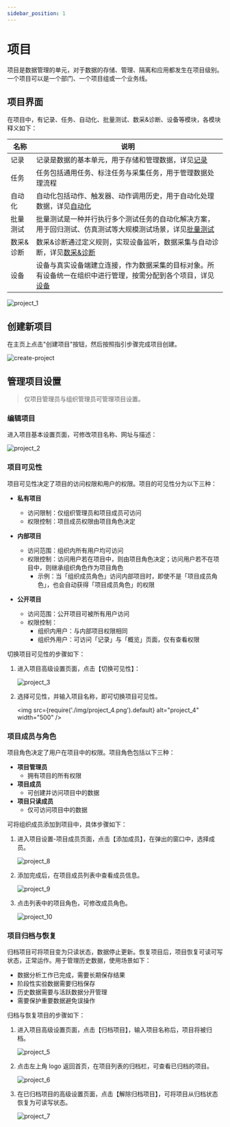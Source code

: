 ```yaml
---
sidebar_position: 1
---
```


# 项目
项目是数据管理的单元，对于数据的存储、管理、隔离和应用都发生在项目级别。一个项目可以是一个部门、一个项目组或一个业务线。

## 项目界面
在项目中，有记录、任务、自动化、批量测试、数采&诊断、设备等模块，各模块释义如下：

| 名称 | 说明 |
| --- | --- |
| 记录 | 记录是数据的基本单元，用于存储和管理数据，详见[记录](../record/1-quick-start-record.md) |
| 任务 | 任务包括通用任务、标注任务与采集任务，用于管理数据处理流程 |
| 自动化 | 自动化包括动作、触发器、动作调用历史，用于自动化处理数据，详见[自动化](../../workflow/1-quick-start-workflow.md) |
| 批量测试 | 批量测试是一种并行执行多个测试任务的自动化解决方案，用于回归测试、仿真测试等大规模测试场景，详见[批量测试](../../sim-and-tests/regression/1-intro.md) |
| 数采&诊断 | 数采&诊断通过定义规则，实现设备监听，数据采集与自动诊断，详见[数采&诊断](../../use-case/data-diagnosis/1-intro.md) |
| 设备 | 设备与真实设备端建立连接，作为数据采集的目标对象。所有设备统一在组织中进行管理，按需分配到各个项目，详见[设备](../../device/1-device.md) |

![project_1](./img/project_1.png)

## 创建新项目

在主页上点击"创建项目"按钮，然后按照指引步骤完成项目创建。

![create-project](./img/4-2-create-project.png)

## 管理项目设置
> 仅项目管理员与组织管理员可管理项目设置。

### 编辑项目
进入项目基本设置页面，可修改项目名称、网址与描述：

![project_2](./img/project_2.png)

### 项目可见性
项目可见性决定了项目的访问权限和用户的权限。项目的可见性分为以下三种：

- **私有项目**
   - 访问限制：仅组织管理员和项目成员可访问
   - 权限控制：项目成员权限由项目角色决定

- **内部项目**
   - 访问范围：组织内所有用户均可访问
   - 权限控制：访问用户若在项目中，则由项目角色决定；访问用户若不在项目中，则继承组织角色作为项目角色
      - 示例：当「组织成员角色」访问内部项目时，即使不是「项目成员角色」，也会自动获得「项目成员角色」的权限

- **公开项目**
   - 访问范围：公开项目可被所有用户访问
   - 权限控制：
      - 组织内用户：与内部项目权限相同
      - 组织外用户：可访问「记录」与「概览」页面，仅有查看权限

切换项目可见性的步骤如下：
1. 进入项目高级设置页面，点击【切换可见性】：

    ![project_3](./img/project_3.png)

2. 选择可见性，并输入项目名称，即可切换项目可见性。

    <img src={require('./img/project_4.png').default} alt="project_4" width="500" />

### 项目成员与角色
项目角色决定了用户在项目中的权限。项目角色包括以下三种：
- **项目管理员**
   - 拥有项目的所有权限
- **项目成员**
   - 可创建并访问项目中的数据
- **项目只读成员**
   - 仅可访问项目中的数据

可将组织成员添加到项目中，具体步骤如下：
1. 进入项目设置-项目成员页面，点击【添加成员】，在弹出的窗口中，选择成员。

    ![project_8](./img/project_8.png)

2. 添加完成后，在项目成员列表中查看成员信息。

    ![project_9](./img/project_9.png)
   
3. 点击列表中的项目角色，可修改成员角色。

    ![project_10](./img/project_10.png)

### 项目归档与恢复
归档项目可将项目变为只读状态，数据停止更新。恢复项目后，项目恢复可读可写状态，正常运作。用于管理历史数据，使用场景如下：
- 数据分析工作已完成，需要长期保存结果
- 阶段性实验数据需要归档保存
- 历史数据需要与活跃数据分开管理
- 需要保护重要数据避免误操作

归档与恢复项目的步骤如下：
1. 进入项目高级设置页面，点击【归档项目】，输入项目名称后，项目将被归档。

    ![project_5](./img/project_5.png)

2. 点击左上角 logo 返回首页，在项目列表的归档栏，可查看已归档的项目。

    ![project_6](./img/project_6.png)

3. 在已归档项目的高级设置页面，点击【解除归档项目】，可将项目从归档状态恢复为可读写状态。

   ![project_7](./img/project_7.png)

 

